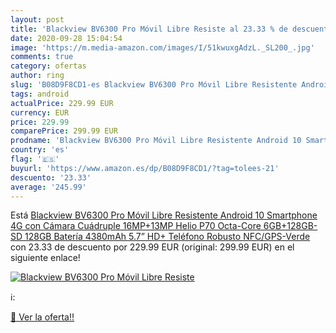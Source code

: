 ```yaml
---
layout: post
title: 'Blackview BV6300 Pro Móvil Libre Resiste al 23.33 % de descuento'
date: 2020-09-28 15:04:54
image: 'https://m.media-amazon.com/images/I/51kwuxgAdzL._SL200_.jpg'
comments: true
category: ofertas
author: ring
slug: 'B08D9F8CD1-es Blackview BV6300 Pro Móvil Libre Resistente Android 10...'
tags: android
actualPrice: 229.99 EUR
currency: EUR
price: 229.99
comparePrice: 299.99 EUR
prodname: 'Blackview BV6300 Pro Móvil Libre Resistente Android 10 Smartphone 4G con Cámara Cuádruple 16MP+13MP  Helio P70 Octa-Core  6GB+128GB-SD 128GB  Batería 4380mAh  5.7” HD+ Teléfono Robusto  NFC/GPS-Verde'
country: 'es'
flag: '🇪🇸'
buyurl: 'https://www.amazon.es/dp/B08D9F8CD1/?tag=tolees-21'
descuento: '23.33'
average: '245.99'
---
```


Está [Blackview BV6300 Pro Móvil Libre Resistente Android 10 Smartphone 4G con Cámara Cuádruple 16MP+13MP  Helio P70 Octa-Core  6GB+128GB-SD 128GB  Batería 4380mAh  5.7” HD+ Teléfono Robusto  NFC/GPS-Verde](https://www.amazon.es/dp/B08D9F8CD1/?tag=tolees-21) con 23.33 de descuento por 229.99 EUR (original: 299.99 EUR) en el siguiente enlace!

[![Blackview BV6300 Pro Móvil Libre Resiste](https://m.media-amazon.com/images/I/51kwuxgAdzL._SL200_.jpg)](https://www.amazon.es/dp/B08D9F8CD1/?tag=tolees-21)

ℹ️:


[🛒 Ver la oferta!!](https://www.amazon.es/dp/B08D9F8CD1/?tag=tolees-21)
